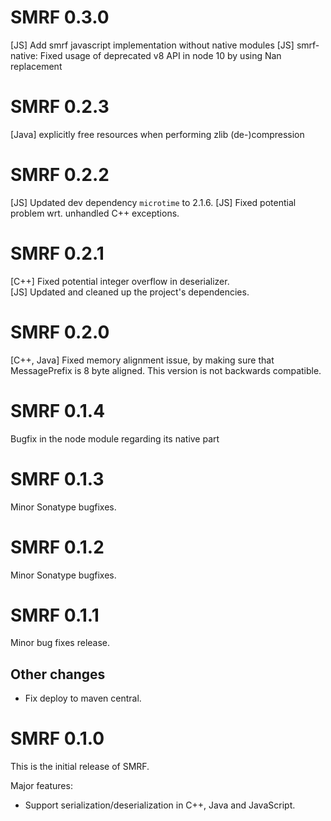 # SMRF 0.3.0
[JS] Add smrf javascript implementation without native modules
[JS] smrf-native: Fixed usage of deprecated v8 API in node 10 by using Nan replacement

# SMRF 0.2.3
[Java] explicitly free resources when performing zlib (de-)compression

# SMRF 0.2.2
[JS] Updated dev dependency `microtime` to 2.1.6.
[JS] Fixed potential problem wrt. unhandled C++ exceptions.

# SMRF 0.2.1
[C++] Fixed potential integer overflow in deserializer.<br/>
[JS] Updated and cleaned up the project's dependencies.

# SMRF 0.2.0
[C++, Java] Fixed memory alignment issue, by making sure that MessagePrefix is 8 byte aligned.
This version is not backwards compatible.

# SMRF 0.1.4
Bugfix in the node module regarding its native part

# SMRF 0.1.3
Minor Sonatype bugfixes.

# SMRF 0.1.2
Minor Sonatype bugfixes.

# SMRF 0.1.1
Minor bug fixes release.

## Other changes
* Fix deploy to maven central.

# SMRF 0.1.0
This is the initial release of SMRF.

Major features:
* Support serialization/deserialization in C++, Java and JavaScript.
